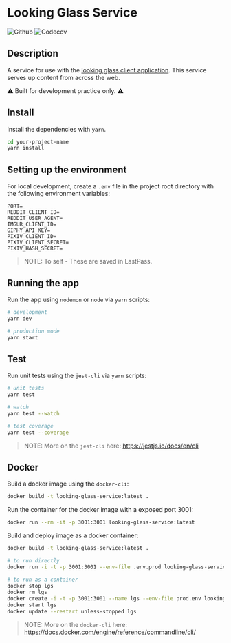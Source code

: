 # Looking Glass Service

![Github](https://github.com/Reptarsrage/looking-glass-service/workflows/CI/badge.svg)
![Codecov](https://codecov.io/gh/Reptarsrage/looking-glass-service/branch/main/graph/badge.svg?token=Zs6t1fbmJ6)

## Description

A service for use with the [looking glass client application](https://github.com/Reptarsrage/looking-glass). This service serves up content from across the web.

⚠ Built for development practice only. ⚠

## Install

Install the dependencies with `yarn`.

```bash
cd your-project-name
yarn install
```

## Setting up the environment

For local development, create a `.env` file in the project root directory with the following environment variables:

```
PORT=
REDDIT_CLIENT_ID=
REDDIT_USER_AGENT=
IMGUR_CLIENT_ID=
GIPHY_API_KEY=
PIXIV_CLIENT_ID=
PIXIV_CLIENT_SECRET=
PIXIV_HASH_SECRET=
```

> NOTE: To self - These are saved in LastPass.

## Running the app

Run the app using `nodemon` or `node` via `yarn` scripts:

```bash
# development
yarn dev

# production mode
yarn start
```

## Test

Run unit tests using the `jest-cli` via `yarn` scripts:

```bash
# unit tests
yarn test

# watch
yarn test --watch

# test coverage
yarn test --coverage
```

> NOTE: More on the `jest-cli` here: https://jestjs.io/docs/en/cli

## Docker

Build a docker image using the `docker-cli`:

```bash
docker build -t looking-glass-service:latest .
```

Run the container for the docker image with a exposed port 3001:

```bash
docker run --rm -it -p 3001:3001 looking-glass-service:latest
```

Build and deploy image as a docker container:

```bash
docker build -t looking-glass-service:latest .

# to run directly
docker run -i -t -p 3001:3001 --env-file .env.prod looking-glass-service:latest

# to run as a container
docker stop lgs
docker rm lgs
docker create -i -t -p 3001:3001 --name lgs --env-file prod.env looking-glass-service
docker start lgs
docker update --restart unless-stopped lgs
```

> NOTE: More on the `docker-cli` here: https://docs.docker.com/engine/reference/commandline/cli/
